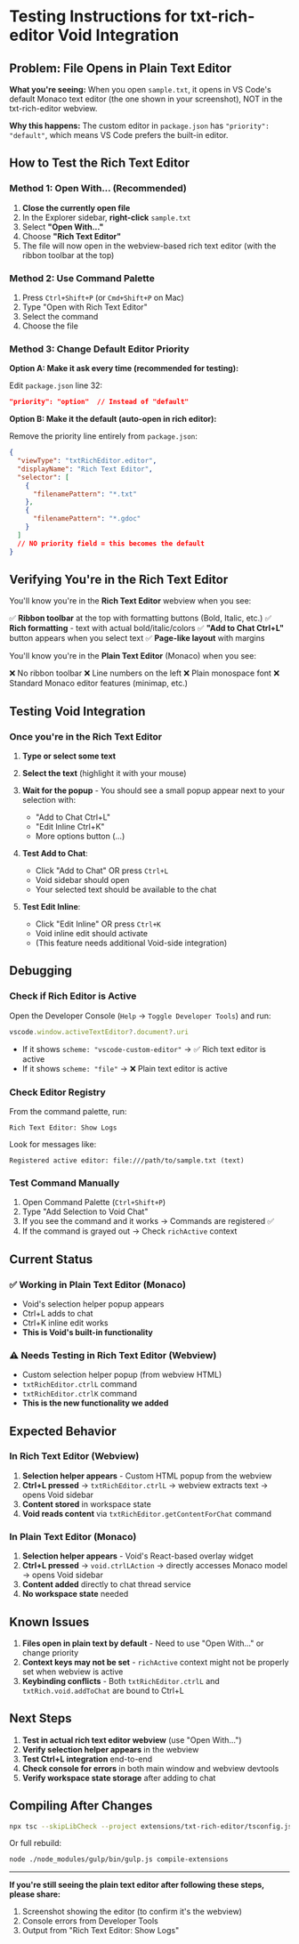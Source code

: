 # Testing Instructions for txt-rich-editor Void Integration

## Problem: File Opens in Plain Text Editor

**What you're seeing:** When you open `sample.txt`, it opens in VS Code's default Monaco text editor (the one shown in your screenshot), NOT in the txt-rich-editor webview.

**Why this happens:** The custom editor in `package.json` has `"priority": "default"`, which means VS Code prefers the built-in editor.

## How to Test the Rich Text Editor

### Method 1: Open With... (Recommended)

1. **Close the currently open file**
2. In the Explorer sidebar, **right-click** `sample.txt`
3. Select **"Open With..."**
4. Choose **"Rich Text Editor"**
5. The file will now open in the webview-based rich text editor (with the ribbon toolbar at the top)

### Method 2: Use Command Palette

1. Press `Ctrl+Shift+P` (or `Cmd+Shift+P` on Mac)
2. Type "Open with Rich Text Editor"
3. Select the command
4. Choose the file

### Method 3: Change Default Editor Priority

**Option A: Make it ask every time (recommended for testing):**

Edit `package.json` line 32:

```json
"priority": "option"  // Instead of "default"
```

**Option B: Make it the default (auto-open in rich editor):**

Remove the priority line entirely from `package.json`:

```json
{
  "viewType": "txtRichEditor.editor",
  "displayName": "Rich Text Editor",
  "selector": [
    {
      "filenamePattern": "*.txt"
    },
    {
      "filenamePattern": "*.gdoc"
    }
  ]
  // NO priority field = this becomes the default
}
```

## Verifying You're in the Rich Text Editor

You'll know you're in the **Rich Text Editor** webview when you see:

✅ **Ribbon toolbar** at the top with formatting buttons (Bold, Italic, etc.)
✅ **Rich formatting** - text with actual bold/italic/colors
✅ **"Add to Chat Ctrl+L"** button appears when you select text
✅ **Page-like layout** with margins

You'll know you're in the **Plain Text Editor** (Monaco) when you see:

❌ No ribbon toolbar
❌ Line numbers on the left
❌ Plain monospace font
❌ Standard Monaco editor features (minimap, etc.)

## Testing Void Integration

### Once you're in the Rich Text Editor

1. **Type or select some text**
2. **Select the text** (highlight it with your mouse)
3. **Wait for the popup** - You should see a small popup appear next to your selection with:
   - "Add to Chat Ctrl+L"
   - "Edit Inline Ctrl+K"
   - More options button (...)

4. **Test Add to Chat**:
   - Click "Add to Chat" OR press `Ctrl+L`
   - Void sidebar should open
   - Your selected text should be available to the chat

5. **Test Edit Inline**:
   - Click "Edit Inline" OR press `Ctrl+K`
   - Void inline edit should activate
   - (This feature needs additional Void-side integration)

## Debugging

### Check if Rich Editor is Active

Open the Developer Console (`Help` → `Toggle Developer Tools`) and run:

```javascript
vscode.window.activeTextEditor?.document?.uri
```

- If it shows `scheme: "vscode-custom-editor"` → ✅ Rich text editor is active
- If it shows `scheme: "file"` → ❌ Plain text editor is active

### Check Editor Registry

From the command palette, run:

```
Rich Text Editor: Show Logs
```

Look for messages like:

```
Registered active editor: file:///path/to/sample.txt (text)
```

### Test Command Manually

1. Open Command Palette (`Ctrl+Shift+P`)
2. Type "Add Selection to Void Chat"
3. If you see the command and it works → Commands are registered ✅
4. If the command is grayed out → Check `richActive` context

## Current Status

### ✅ Working in Plain Text Editor (Monaco)

- Void's selection helper popup appears
- Ctrl+L adds to chat
- Ctrl+K inline edit works
- **This is Void's built-in functionality**

### ⚠️ Needs Testing in Rich Text Editor (Webview)

- Custom selection helper popup (from webview HTML)
- `txtRichEditor.ctrlL` command
- `txtRichEditor.ctrlK` command
- **This is the new functionality we added**

## Expected Behavior

### In Rich Text Editor (Webview)

1. **Selection helper appears** - Custom HTML popup from the webview
2. **Ctrl+L pressed** → `txtRichEditor.ctrlL` → webview extracts text → opens Void sidebar
3. **Content stored** in workspace state
4. **Void reads content** via `txtRichEditor.getContentForChat` command

### In Plain Text Editor (Monaco)

1. **Selection helper appears** - Void's React-based overlay widget
2. **Ctrl+L pressed** → `void.ctrlLAction` → directly accesses Monaco model → opens Void sidebar
3. **Content added** directly to chat thread service
4. **No workspace state** needed

## Known Issues

1. **Files open in plain text by default** - Need to use "Open With..." or change priority
2. **Context keys may not be set** - `richActive` context might not be properly set when webview is active
3. **Keybinding conflicts** - Both `txtRichEditor.ctrlL` and `txtRich.void.addToChat` are bound to Ctrl+L

## Next Steps

1. **Test in actual rich text editor webview** (use "Open With...")
2. **Verify selection helper appears** in the webview
3. **Test Ctrl+L integration** end-to-end
4. **Check console for errors** in both main window and webview devtools
5. **Verify workspace state storage** after adding to chat

## Compiling After Changes

```bash
npx tsc --skipLibCheck --project extensions/txt-rich-editor/tsconfig.json
```

Or full rebuild:

```bash
node ./node_modules/gulp/bin/gulp.js compile-extensions
```

---

**If you're still seeing the plain text editor after following these steps, please share:**

1. Screenshot showing the editor (to confirm it's the webview)
2. Console errors from Developer Tools
3. Output from "Rich Text Editor: Show Logs"
